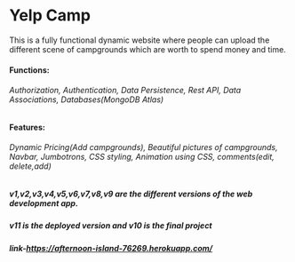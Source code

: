 # Yelp Camp
This is a fully functional dynamic website where people can upload the different scene of campgrounds which are worth to spend money and time.
####  Functions: 
###### Authorization, Authentication, Data Persistence, Rest API, Data Associations, Databases(MongoDB Atlas)
#### Features:
###### Dynamic Pricing(Add campgrounds), Beautiful pictures of campgrounds, Navbar, Jumbotrons, CSS styling, Animation using CSS, comments(edit, delete,add) 
##### v1,v2,v3,v4,v5,v6,v7,v8,v9 are the different versions of the web development app.
##### v11 is the deployed version and v10 is the final project
##### link-https://afternoon-island-76269.herokuapp.com/
